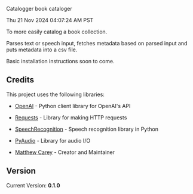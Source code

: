 Catalogger
book cataloger


Thu 21 Nov 2024 04:07:24 AM PST 

To more easily catalog a book collection.

Parses text or speech input, fetches metadata based on parsed input and puts metadata into a csv file.

Basic installation instructions soon to come.

## Credits

This project uses the following libraries:

- [OpenAI](https://github.com/openai/openai-python) - Python client library for OpenAI's API
- [Requests](https://requests.readthedocs.io/) - Library for making HTTP requests
- [SpeechRecognition](https://github.com/Uberi/speech_recognition) - Speech recognition library in Python
- [PyAudio](https://people.csail.mit.edu/hubert/pyaudio/) - Library for audio I/O


- [Matthew Carey](https://github.com/mtthwcarey) - Creator and Maintainer

## Version

Current Version: **0.1.0**

###



